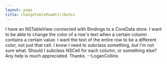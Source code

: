 ```yaml
---
layout: page
title: ChangeTableRowAttributes
---
```


I have an NSTableView connected with Bindings to a CoreData store. I want to be able to change the color of a row's text when a certain column contains a certain value. I want the text of the entire row to be a different color, not just that cell. I know I need to subclass something, but I'm not sure what. Should I subclass NSCell for each column, or something else? Any help is much appreciated. Thanks. --LoganCollins

